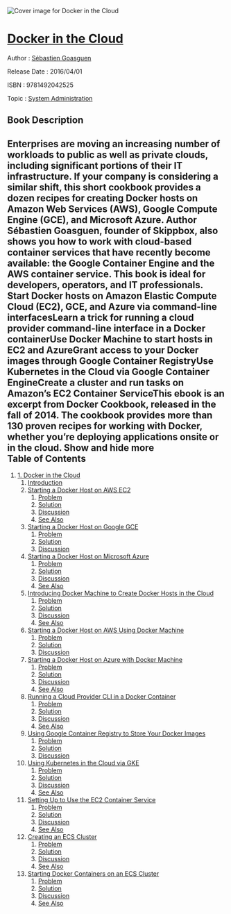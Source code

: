 ![Cover image for Docker in the Cloud](https://imgdetail.ebookreading.net/cover/cover/system_admin/EB9781492042525.jpg)

[Docker in the Cloud](https://ebookreading.net/view/book/Docker+in+the+Cloud-EB9781492042525_1.html "Docker in the Cloud")
====================================================================================================================

Author : [Sébastien Goasguen](https://ebookreading.net/search/author/S%C3%A9bastien+Goasguen)

Release Date : 2016/04/01

ISBN : 9781492042525

Topic : [System Administration](https://ebookreading.net/search/category/system-administration)

Book Description
-----------------

 Enterprises are moving an increasing number of workloads to public as well as private clouds, including significant portions of their IT infrastructure. If your company is considering a similar shift, this short cookbook provides a dozen recipes for creating Docker hosts on Amazon Web Services (AWS), Google Compute Engine (GCE), and Microsoft Azure.
Author Sébastien Goasguen, founder of Skippbox, also shows you how to work with cloud-based container services that have recently become available: the Google Container Engine and the AWS container service. This book is ideal for developers, operators, and IT professionals.
Start Docker hosts on Amazon Elastic Compute Cloud (EC2), GCE, and Azure via command-line interfacesLearn a trick for running a cloud provider command-line interface in a Docker containerUse Docker Machine to start hosts in EC2 and AzureGrant access to your Docker images through Google Container RegistryUse Kubernetes in the Cloud via Google Container EngineCreate a cluster and run tasks on Amazon’s EC2 Container ServiceThis ebook is an excerpt from Docker Cookbook, released in the fall of 2014. The cookbook provides more than 130 proven recipes for working with Docker, whether you’re deploying applications onsite or in the cloud.
        Show and hide more                
Table of Contents
-----------------

1. [1. Docker in the Cloud](https://ebookreading.net/view/book/Docker+in+the+Cloud-EB9781492042525_5.html#cloud)
    1. [Introduction](https://ebookreading.net/view/book/Docker+in+the+Cloud-EB9781492042525_5.html#dockercloudintro)
    1. [Starting a Docker Host on AWS EC2](https://ebookreading.net/view/book/Docker+in+the+Cloud-EB9781492042525_5.html#awscli)
        1. [Problem](https://ebookreading.net/view/book/Docker+in+the+Cloud-EB9781492042525_5.html#idm140038120474464)
        1. [Solution](https://ebookreading.net/view/book/Docker+in+the+Cloud-EB9781492042525_5.html#idm140038120466240)
        1. [Discussion](https://ebookreading.net/view/book/Docker+in+the+Cloud-EB9781492042525_5.html#idm140038120465712)
        1. [See Also](https://ebookreading.net/view/book/Docker+in+the+Cloud-EB9781492042525_5.html#idm140038120569168)
    1. [Starting a Docker Host on Google GCE](https://ebookreading.net/view/book/Docker+in+the+Cloud-EB9781492042525_5.html#gcecli)
        1. [Problem](https://ebookreading.net/view/book/Docker+in+the+Cloud-EB9781492042525_5.html#idm140038120562000)
        1. [Solution](https://ebookreading.net/view/book/Docker+in+the+Cloud-EB9781492042525_5.html#idm140038120556656)
        1. [Discussion](https://ebookreading.net/view/book/Docker+in+the+Cloud-EB9781492042525_5.html#idm140038120556064)
    1. [Starting a Docker Host on Microsoft Azure](https://ebookreading.net/view/book/Docker+in+the+Cloud-EB9781492042525_5.html#azurecli)
        1. [Problem](https://ebookreading.net/view/book/Docker+in+the+Cloud-EB9781492042525_5.html#idm140038120455712)
        1. [Solution](https://ebookreading.net/view/book/Docker+in+the+Cloud-EB9781492042525_5.html#idm140038120449424)
        1. [Discussion](https://ebookreading.net/view/book/Docker+in+the+Cloud-EB9781492042525_5.html#idm140038120448832)
        1. [See Also](https://ebookreading.net/view/book/Docker+in+the+Cloud-EB9781492042525_5.html#idm140038120693216)
    1. [Introducing Docker Machine to Create Docker Hosts in the Cloud](https://ebookreading.net/view/book/Docker+in+the+Cloud-EB9781492042525_5.html#dockermachine)
        1. [Problem](https://ebookreading.net/view/book/Docker+in+the+Cloud-EB9781492042525_5.html#idm140038120685264)
        1. [Solution](https://ebookreading.net/view/book/Docker+in+the+Cloud-EB9781492042525_5.html#idm140038120679648)
        1. [Discussion](https://ebookreading.net/view/book/Docker+in+the+Cloud-EB9781492042525_5.html#idm140038120679056)
        1. [See Also](https://ebookreading.net/view/book/Docker+in+the+Cloud-EB9781492042525_5.html#idm140038120049520)
    1. [Starting a Docker Host on AWS Using Docker Machine](https://ebookreading.net/view/book/Docker+in+the+Cloud-EB9781492042525_5.html#machineaws)
        1. [Problem](https://ebookreading.net/view/book/Docker+in+the+Cloud-EB9781492042525_5.html#idm140038120044784)
        1. [Solution](https://ebookreading.net/view/book/Docker+in+the+Cloud-EB9781492042525_5.html#idm140038120037152)
        1. [Discussion](https://ebookreading.net/view/book/Docker+in+the+Cloud-EB9781492042525_5.html#idm140038120029216)
    1. [Starting a Docker Host on Azure with Docker Machine](https://ebookreading.net/view/book/Docker+in+the+Cloud-EB9781492042525_5.html#azuremachine)
        1. [Problem](https://ebookreading.net/view/book/Docker+in+the+Cloud-EB9781492042525_5.html#idm140038120013792)
        1. [Solution](https://ebookreading.net/view/book/Docker+in+the+Cloud-EB9781492042525_5.html#idm140038120007312)
        1. [Discussion](https://ebookreading.net/view/book/Docker+in+the+Cloud-EB9781492042525_5.html#idm140038120006720)
        1. [See Also](https://ebookreading.net/view/book/Docker+in+the+Cloud-EB9781492042525_5.html#idm140038119981584)
    1. [Running a Cloud Provider CLI in a Docker Container](https://ebookreading.net/view/book/Docker+in+the+Cloud-EB9781492042525_5.html#clidockerized)
        1. [Problem](https://ebookreading.net/view/book/Docker+in+the+Cloud-EB9781492042525_5.html#idm140038119976928)
        1. [Solution](https://ebookreading.net/view/book/Docker+in+the+Cloud-EB9781492042525_5.html#idm140038119972560)
        1. [Discussion](https://ebookreading.net/view/book/Docker+in+the+Cloud-EB9781492042525_5.html#idm140038119961600)
        1. [See Also](https://ebookreading.net/view/book/Docker+in+the+Cloud-EB9781492042525_5.html#idm140038119952720)
    1. [Using Google Container Registry to Store Your Docker Images](https://ebookreading.net/view/book/Docker+in+the+Cloud-EB9781492042525_5.html#gceprivateregistry)
        1. [Problem](https://ebookreading.net/view/book/Docker+in+the+Cloud-EB9781492042525_5.html#idm140038120304720)
        1. [Solution](https://ebookreading.net/view/book/Docker+in+the+Cloud-EB9781492042525_5.html#idm140038120296976)
        1. [Discussion](https://ebookreading.net/view/book/Docker+in+the+Cloud-EB9781492042525_5.html#idm140038120281216)
    1. [Using Kubernetes in the Cloud via GKE](https://ebookreading.net/view/book/Docker+in+the+Cloud-EB9781492042525_5.html#gcecontainerengine)
        1. [Problem](https://ebookreading.net/view/book/Docker+in+the+Cloud-EB9781492042525_5.html#idm140038120270896)
        1. [Solution](https://ebookreading.net/view/book/Docker+in+the+Cloud-EB9781492042525_5.html#idm140038120264848)
        1. [Discussion](https://ebookreading.net/view/book/Docker+in+the+Cloud-EB9781492042525_5.html#idm140038120264224)
        1. [See Also](https://ebookreading.net/view/book/Docker+in+the+Cloud-EB9781492042525_5.html#idm140038120234640)
    1. [Setting Up to Use the EC2 Container Service](https://ebookreading.net/view/book/Docker+in+the+Cloud-EB9781492042525_5.html#ecs)
        1. [Problem](https://ebookreading.net/view/book/Docker+in+the+Cloud-EB9781492042525_5.html#idm140038116614768)
        1. [Solution](https://ebookreading.net/view/book/Docker+in+the+Cloud-EB9781492042525_5.html#idm140038116611200)
        1. [Discussion](https://ebookreading.net/view/book/Docker+in+the+Cloud-EB9781492042525_5.html#idm140038116591152)
        1. [See Also](https://ebookreading.net/view/book/Docker+in+the+Cloud-EB9781492042525_5.html#idm140038116581360)
    1. [Creating an ECS Cluster](https://ebookreading.net/view/book/Docker+in+the+Cloud-EB9781492042525_5.html#ecscluster)
        1. [Problem](https://ebookreading.net/view/book/Docker+in+the+Cloud-EB9781492042525_5.html#idm140038116575104)
        1. [Solution](https://ebookreading.net/view/book/Docker+in+the+Cloud-EB9781492042525_5.html#idm140038116569040)
        1. [Discussion](https://ebookreading.net/view/book/Docker+in+the+Cloud-EB9781492042525_5.html#idm140038116568448)
        1. [See Also](https://ebookreading.net/view/book/Docker+in+the+Cloud-EB9781492042525_5.html#idm140038116425152)
    1. [Starting Docker Containers on an ECS Cluster](https://ebookreading.net/view/book/Docker+in+the+Cloud-EB9781492042525_5.html#ecscontainers)
        1. [Problem](https://ebookreading.net/view/book/Docker+in+the+Cloud-EB9781492042525_5.html#idm140038116420752)
        1. [Solution](https://ebookreading.net/view/book/Docker+in+the+Cloud-EB9781492042525_5.html#idm140038116414704)
        1. [Discussion](https://ebookreading.net/view/book/Docker+in+the+Cloud-EB9781492042525_5.html#idm140038116251792)
        1. [See Also](https://ebookreading.net/view/book/Docker+in+the+Cloud-EB9781492042525_5.html#idm140038116194224)
